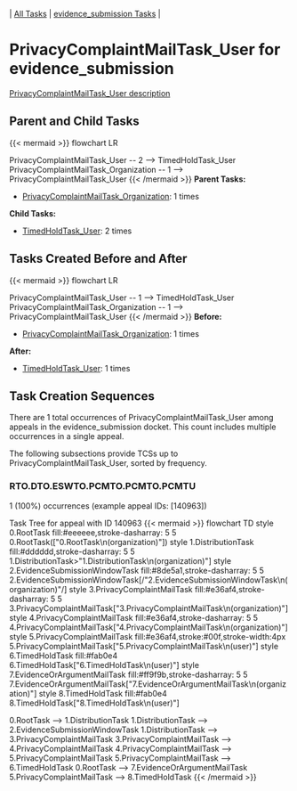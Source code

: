 ---
---
<!-- DO NOT EDIT THIS FILE.  This file is autogenerated. -->
| [All Tasks](../alltasks.md) | [evidence_submission Tasks](tasklist.md) |

# PrivacyComplaintMailTask_User for evidence_submission

[PrivacyComplaintMailTask_User description](../task_descr/PrivacyComplaintMailTask_User.md)

## Parent and Child Tasks

{{< mermaid >}}
flowchart LR

PrivacyComplaintMailTask_User -- 2 --> TimedHoldTask_User
PrivacyComplaintMailTask_Organization -- 1 --> PrivacyComplaintMailTask_User
{{< /mermaid >}}
**Parent Tasks:**

   * [PrivacyComplaintMailTask_Organization](PrivacyComplaintMailTask_Organization.md): 1 times

**Child Tasks:**

   * [TimedHoldTask_User](TimedHoldTask_User.md): 2 times

## Tasks Created Before and After

{{< mermaid >}}
flowchart LR

PrivacyComplaintMailTask_User -- 1 --> TimedHoldTask_User
PrivacyComplaintMailTask_Organization -- 1 --> PrivacyComplaintMailTask_User
{{< /mermaid >}}
**Before:**

   * [PrivacyComplaintMailTask_Organization](PrivacyComplaintMailTask_Organization.md): 1 times

**After:**

   * [TimedHoldTask_User](TimedHoldTask_User.md): 1 times

## Task Creation Sequences

There are 1 total occurrences of PrivacyComplaintMailTask_User among appeals in the evidence_submission docket.  This count includes multiple occurrences in a single appeal.

The following subsections provide TCSs up to PrivacyComplaintMailTask_User, sorted by frequency.

### RTO.DTO.ESWTO.PCMTO.PCMTO.PCMTU

1 (100%) occurrences (example appeal IDs: [140963])

Task Tree for appeal with ID 140963
{{< mermaid >}}
flowchart TD
style 0.RootTask fill:#eeeeee,stroke-dasharray: 5 5
  0.RootTask(["0.RootTask\n(organization)"])
style 1.DistributionTask fill:#dddddd,stroke-dasharray: 5 5
  1.DistributionTask>"1.DistributionTask\n(organization)"]
style 2.EvidenceSubmissionWindowTask fill:#8de5a1,stroke-dasharray: 5 5
  2.EvidenceSubmissionWindowTask[/"2.EvidenceSubmissionWindowTask\n(organization)"/]
style 3.PrivacyComplaintMailTask fill:#e36af4,stroke-dasharray: 5 5
  3.PrivacyComplaintMailTask["3.PrivacyComplaintMailTask\n(organization)"]
style 4.PrivacyComplaintMailTask fill:#e36af4,stroke-dasharray: 5 5
  4.PrivacyComplaintMailTask["4.PrivacyComplaintMailTask\n(organization)"]
style 5.PrivacyComplaintMailTask fill:#e36af4,stroke:#00f,stroke-width:4px
  5.PrivacyComplaintMailTask["5.PrivacyComplaintMailTask\n(user)"]
style 6.TimedHoldTask fill:#fab0e4
  6.TimedHoldTask["6.TimedHoldTask\n(user)"]
style 7.EvidenceOrArgumentMailTask fill:#ff9f9b,stroke-dasharray: 5 5
  7.EvidenceOrArgumentMailTask["7.EvidenceOrArgumentMailTask\n(organization)"]
style 8.TimedHoldTask fill:#fab0e4
  8.TimedHoldTask["8.TimedHoldTask\n(user)"]

0.RootTask --> 1.DistributionTask
1.DistributionTask --> 2.EvidenceSubmissionWindowTask
1.DistributionTask --> 3.PrivacyComplaintMailTask
3.PrivacyComplaintMailTask --> 4.PrivacyComplaintMailTask
4.PrivacyComplaintMailTask --> 5.PrivacyComplaintMailTask
5.PrivacyComplaintMailTask --> 6.TimedHoldTask
0.RootTask --> 7.EvidenceOrArgumentMailTask
5.PrivacyComplaintMailTask --> 8.TimedHoldTask
{{< /mermaid >}}


